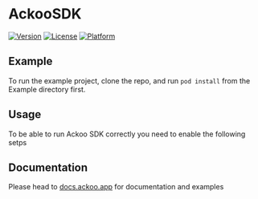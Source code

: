 # AckooSDK

<!-- [![CI Status](https://img.shields.io/travis/mihirpmehta/AckooSDK.svg?style=flat)](https://travis-ci.org/mihirpmehta/AckooSDK) -->
[![Version](https://img.shields.io/cocoapods/v/AckooSDK.svg?style=flat)](https://cocoapods.org/pods/AckooSDK)
[![License](https://img.shields.io/cocoapods/l/AckooSDK.svg?style=flat)](https://cocoapods.org/pods/AckooSDK)
[![Platform](https://img.shields.io/cocoapods/p/AckooSDK.svg?style=flat)](https://cocoapods.org/pods/AckooSDK)

## Example
To run the example project, clone the repo, and run `pod install` from the Example directory first.

## Usage 
To be able to run Ackoo SDK correctly you need to enable the following setps

## Documentation 

Please head to [docs.ackoo.app](http://docs.ackoo.app/) for documentation and examples
